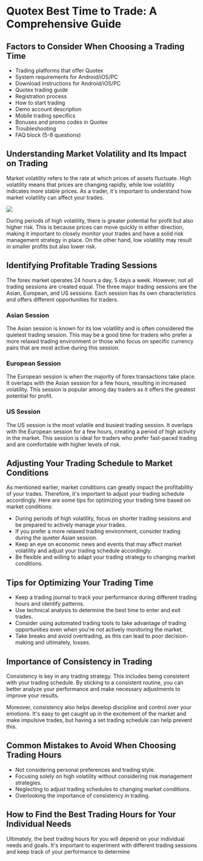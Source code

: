 # Quotex Best Time to Trade: A Comprehensive Guide

## Factors to Consider When Choosing a Trading Time

-   Trading platforms that offer Quotex
-   System requirements for Android/iOS/PC
-   Download instructions for Android/iOS/PC
-   Quotex trading guide
-   Registration process
-   How to start trading
-   Demo account description
-   Mobile trading specifics
-   Bonuses and promo codes in Quotex
-   Troubleshooting
-   FAQ block (5-8 questions)

## Understanding Market Volatility and Its Impact on Trading

Market volatility refers to the rate at which prices of assets
fluctuate. High volatility means that prices are changing rapidly, while
low volatility indicates more stable prices. As a trader, it\'s
important to understand how market volatility can affect your trades.

[![](https://static.quotex.io/files/4_en/300_250.jpg)](https://traff.sbs/brokerqxlid)

During periods of high volatility, there is greater potential for profit
but also higher risk. This is because prices can move quickly in either
direction, making it important to closely monitor your trades and have a
solid risk management strategy in place. On the other hand, low
volatility may result in smaller profits but also lower risk.

## Identifying Profitable Trading Sessions

The forex market operates 24 hours a day, 5 days a week. However, not
all trading sessions are created equal. The three major trading sessions
are the Asian, European, and US sessions. Each session has its own
characteristics and offers different opportunities for traders.

### Asian Session

The Asian session is known for its low volatility and is often
considered the quietest trading session. This may be a good time for
traders who prefer a more relaxed trading environment or those who focus
on specific currency pairs that are most active during this session.

### European Session

The European session is when the majority of forex transactions take
place. It overlaps with the Asian session for a few hours, resulting in
increased volatility. This session is popular among day traders as it
offers the greatest potential for profit.

### US Session

The US session is the most volatile and busiest trading session. It
overlaps with the European session for a few hours, creating a period of
high activity in the market. This session is ideal for traders who
prefer fast-paced trading and are comfortable with higher levels of
risk.

## Adjusting Your Trading Schedule to Market Conditions

As mentioned earlier, market conditions can greatly impact the
profitability of your trades. Therefore, it\'s important to adjust your
trading schedule accordingly. Here are some tips for optimizing your
trading time based on market conditions:

-   During periods of high volatility, focus on shorter trading sessions
    and be prepared to actively manage your trades.
-   If you prefer a more relaxed trading environment, consider trading
    during the quieter Asian session.
-   Keep an eye on economic news and events that may affect market
    volatility and adjust your trading schedule accordingly.
-   Be flexible and willing to adapt your trading strategy to changing
    market conditions.

## Tips for Optimizing Your Trading Time

-   Keep a trading journal to track your performance during different
    trading hours and identify patterns.
-   Use technical analysis to determine the best time to enter and exit
    trades.
-   Consider using automated trading tools to take advantage of trading
    opportunities even when you\'re not actively monitoring the market.
-   Take breaks and avoid overtrading, as this can lead to poor
    decision-making and ultimately, losses.

## Importance of Consistency in Trading

Consistency is key in any trading strategy. This includes being
consistent with your trading schedule. By sticking to a consistent
routine, you can better analyze your performance and make necessary
adjustments to improve your results.

Moreover, consistency also helps develop discipline and control over
your emotions. It\'s easy to get caught up in the excitement of the
market and make impulsive trades, but having a set trading schedule can
help prevent this.

## Common Mistakes to Avoid When Choosing Trading Hours

-   Not considering personal preferences and trading style.
-   Focusing solely on high volatility without considering risk
    management strategies.
-   Neglecting to adjust trading schedules to changing market
    conditions.
-   Overlooking the importance of consistency in trading.

## How to Find the Best Trading Hours for Your Individual Needs

Ultimately, the best trading hours for you will depend on your
individual needs and goals. It\'s important to experiment with different
trading sessions and keep track of your performance to determine

